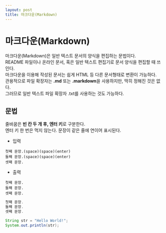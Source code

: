 ```yaml
---
layout: post
title: 마크다운(Markdown)
---
```

# 마크다운(Markdown)
마크다운(Markdown)은 일반 텍스트 문서의 양식을 편집하는 문법이다.  
README 파일이나 온라인 문서, 혹은 일반 텍스트 편집기로 문서 양식을 편집할 때 쓰인다.  
마크다운을 이용해 작성된 문서는 쉽게 HTML 등 다른 문서형태로 변환이 가능하다.  
관용적으로 파일 확장자는 **.md** 또는 **.markdown**을 사용하지만, 딱히 정해진 것은 없다.  
그러므로 일반 텍스트 파일 확장자 .txt를 사용하는 것도 가능하다. 


## 문법
줄바꿈은 **빈 칸 두 개 후, 엔터 키**로 구분한다.  
엔터 키 한 번은 먹지 않는다. 문장이 같은 줄에 연이어 표시된다.
- 입력
``` 
첫째 문장.(space)(space)(enter)
둘째 문장.(space)(space)(enter)
셋째 문장.
``` 
- 출력
``` 
첫째 문장.  
둘째 문장.  
셋째 문장.
``` 
```java
첫째 문장.  
둘째 문장.  
셋째 문장.
``` 

```java
String str = "Hello World!";
System.out.println(str);
```

